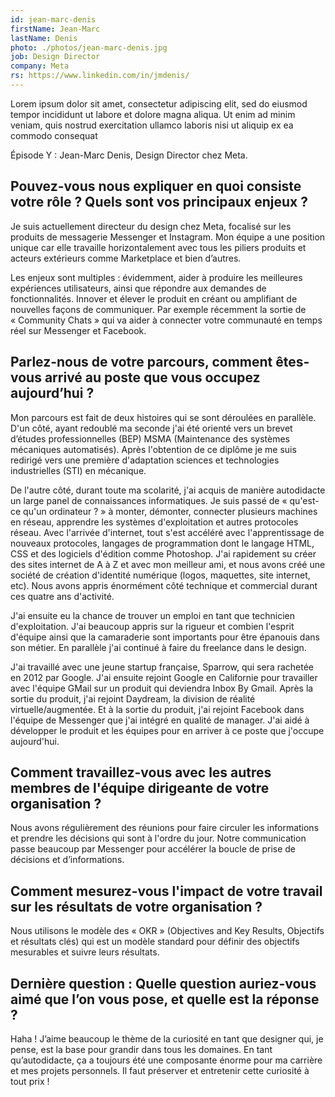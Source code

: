 ```yaml
---
id: jean-marc-denis
firstName: Jean-Marc
lastName: Denis
photo: ./photos/jean-marc-denis.jpg
job: Design Director
company: Meta
rs: https://www.linkedin.com/in/jmdenis/
---
```


<p class="fr-text--lead">Lorem ipsum dolor sit amet, consectetur adipiscing elit, sed do eiusmod tempor incididunt ut labore et dolore magna aliqua. Ut enim ad minim veniam, quis nostrud exercitation ullamco laboris nisi ut aliquip ex ea commodo consequat</p>
<p class="fr-text--lead">Épisode Y&nbsp;: Jean-Marc Denis, <span lang="en">Design Director</span> chez Meta.</p>


## Pouvez-vous nous expliquer en quoi consiste votre rôle ? Quels sont vos principaux enjeux ?

Je suis actuellement directeur du design chez Meta, focalisé sur les produits de messagerie Messenger et Instagram. Mon équipe a une position unique car elle travaille horizontalement avec tous les piliers produits et acteurs extérieurs comme Marketplace et bien d’autres.

Les enjeux sont multiples : évidemment, aider à produire les meilleures expériences utilisateurs, ainsi que répondre aux demandes de fonctionnalités. Innover et élever le produit en créant ou amplifiant de nouvelles façons de communiquer. Par exemple récemment la sortie de « Community Chats » qui va aider à connecter votre communauté en temps réel sur Messenger et Facebook.


## Parlez-nous de votre parcours, comment êtes-vous arrivé au poste que vous occupez aujourd’hui ?

Mon parcours est fait de deux histoires qui se sont déroulées en parallèle.
D'un côté, ayant redoublé ma seconde j'ai été orienté vers un brevet d’études professionnelles (BEP) MSMA (Maintenance des systèmes mécaniques automatisés). Après l'obtention de ce diplôme je me suis redirigé vers une première d'adaptation sciences et technologies industrielles (STI) en mécanique.

De l'autre côté, durant toute ma scolarité, j'ai acquis de manière autodidacte un large panel de connaissances informatiques. Je suis passé de « qu'est-ce qu'un ordinateur ? » à monter, démonter, connecter plusieurs machines en réseau, apprendre les systèmes d'exploitation et autres protocoles réseau. Avec l'arrivée d'internet, tout s'est accéléré avec l'apprentissage de nouveaux protocoles, langages de programmation dont le langage HTML, CSS et des logiciels d'édition comme Photoshop. J'ai rapidement su créer des sites internet de A à Z et avec mon meilleur ami, et nous avons créé une société de création d'identité numérique (logos, maquettes, site internet, etc). Nous avons appris énormément côté technique et commercial durant ces quatre ans d'activité.

J'ai ensuite eu la chance de trouver un emploi en tant que technicien d'exploitation. J'ai beaucoup appris sur la rigueur et combien l'esprit d'équipe ainsi que la camaraderie sont importants pour être épanouis dans son métier. En parallèle j'ai continué à faire du freelance dans le design.

J'ai travaillé avec une jeune startup française, Sparrow, qui sera rachetée en 2012 par Google. J'ai ensuite rejoint Google en Californie pour travailler avec l'équipe GMail sur un produit qui deviendra Inbox By Gmail. Après la sortie du produit, j'ai rejoint Daydream, la division de réalité virtuelle/augmentée. Et à la sortie du produit, j'ai rejoint Facebook dans l'équipe de Messenger que j'ai intégré en qualité de manager. J'ai aidé à développer le produit et les équipes pour en arriver à ce poste que j'occupe aujourd'hui.


## Comment travaillez-vous avec les autres membres de l'équipe dirigeante de votre organisation ?

Nous avons régulièrement des réunions pour faire circuler les informations et prendre les décisions qui sont à l'ordre du jour. Notre communication passe beaucoup par Messenger pour accélérer la boucle de prise de décisions et d’informations.


## Comment mesurez-vous l'impact de votre travail sur les résultats de votre organisation ?

Nous utilisons le modèle des « OKR » (Objectives and Key Results, Objectifs et résultats clés) qui est un modèle standard pour définir des objectifs mesurables et suivre leurs résultats.


## Dernière question : Quelle question auriez-vous aimé que l’on vous pose, et quelle est la réponse ?

Haha ! J’aime beaucoup le thème de la curiosité en tant que designer qui, je pense, est la base pour grandir dans tous les domaines. En tant qu’autodidacte, ça a toujours été une composante énorme pour ma carrière et mes projets personnels. Il faut préserver et entretenir cette curiosité à tout prix !
